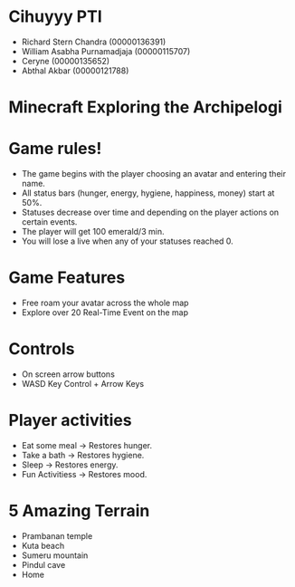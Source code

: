 # Cihuyyy PTI

- Richard Stern Chandra (00000136391)
- William Asabha Purnamadjaja (00000115707)
- Ceryne (00000135652)
- Abthal Akbar (00000121788)

# Minecraft Exploring the Archipelogi

# Game rules!

- The game begins with the player choosing an avatar and entering their name.
- All status bars (hunger, energy, hygiene, happiness, money) start at 50%.
- Statuses decrease over time and depending on the player actions on certain events.
- The player will get 100 emerald/3 min.
- You will lose a live when any of your statuses reached 0.

# Game Features
- Free roam your avatar across the whole map
- Explore over 20 Real-Time Event on the map

# Controls
- On screen arrow buttons
- WASD Key Control + Arrow Keys

# Player activities
- Eat some meal → Restores hunger.
- Take a bath → Restores hygiene.
- Sleep → Restores energy.
- Fun Activitiess → Restores mood.

# 5 Amazing Terrain
- Prambanan temple
- Kuta beach
- Sumeru mountain
- Pindul cave
- Home

